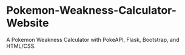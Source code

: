 # Pokemon-Weakness-Calculator-Website


<p>A Pokemon Weakness Calculator with PokeAPI, Flask, Bootstrap, and HTML/CSS.</p>
